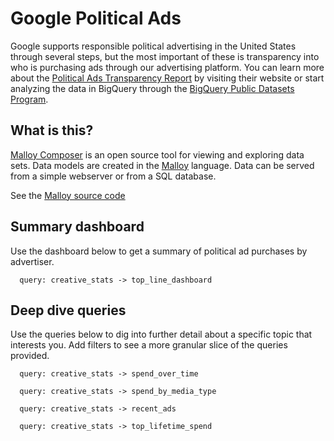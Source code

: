 # Google Political Ads
Google supports responsible political advertising in the United States through several steps, but the most important of these is transparency into who is purchasing ads through our advertising platform. You can learn more about the [Political Ads Transparency Report](https://adstransparency.google.com/political?political&region=US) by visiting their website or start analyzing the data in BigQuery through the [BigQuery Public Datasets Program](https://console.cloud.google.com/marketplace/product/transparency-report/google-political-ads).

## What is this?

[Malloy Composer](https://github.com/malloydata/malloy-composer) is an open source tool for viewing and exploring data sets.  Data models are created in the [Malloy](https://malloydata.github.io/malloy/documentation/) language.  Data can be served from a simple webserver or from a SQL database.

See the [Malloy source code](https://github.com/lloydtabb/baby_names/)


## Summary dashboard

Use the dashboard below to get a summary of political ad purchases by advertiser.

<!-- malloy-query
name="Summary Dashboard"
description="Advertiser Summary Dashboard"
model="./google_ads.malloy"
renderer="dashboard"
-->
```malloy
  query: creative_stats -> top_line_dashboard
```
## Deep dive queries
Use the queries below to dig into further detail about a specific topic that interests you. Add filters to see a more granular slice of the queries provided.
<!-- malloy-query
name="Spend over time"
description="Explore how ad spending has evolved month over month. Add a GROUP BY to see this for each individual advertiser"
model="./google_ads.malloy"
-->
```malloy
  query: creative_stats -> spend_over_time
```

<!-- malloy-query
name="Spend by media type"
description="Explore how ad spending broke down by ad type. Add a GROUP BY to see this for each individual advertiser"
model="./google_ads.malloy"
-->
```malloy
  query: creative_stats -> spend_by_media_type
```

<!-- malloy-query
name="Recent ads"
description="The ten most recent ads that generated at least 1 impression"
model="./google_ads.malloy"
-->
```malloy
  query: creative_stats -> recent_ads
```

<!-- malloy-query
name="Most expensive ads"
description="The ten expensive ads that generated at least 1 impression. Add a filter to see this list for each individual advertiser"
model="./google_ads.malloy"
-->
```malloy
  query: creative_stats -> top_lifetime_spend
```
